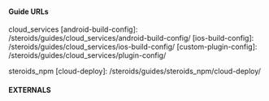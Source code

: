 #### Guide URLs

cloud_services
[android-build-config]: /steroids/guides/cloud_services/android-build-config/
[ios-build-config]: /steroids/guides/cloud_services/ios-build-config/
[custom-plugin-config]: /steroids/guides/cloud_services/plugin-config/

steroids_npm
[cloud-deploy]: /steroids/guides/steroids_npm/cloud-deploy/


#### EXTERNALS

[plugman]: https://github.com/apache/cordova-plugman